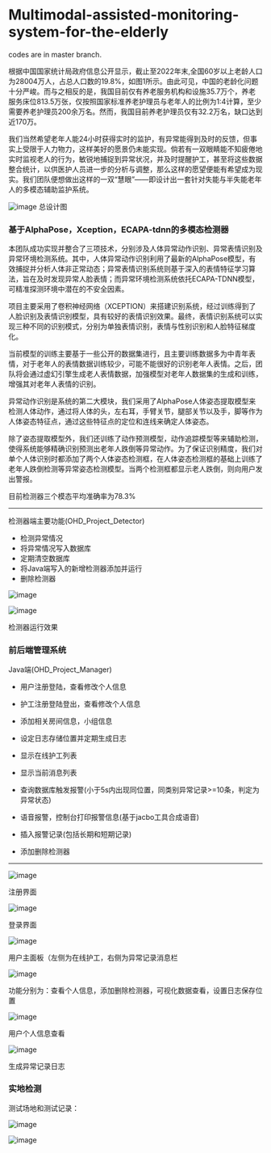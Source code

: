 # Multimodal-assisted-monitoring-system-for-the-elderly

codes are in master branch.

根据中国国家统计局政府信息公开显示，截止至2022年末,全国60岁以上老龄人口为28004万人，占总人口数的19.8%，如图1所示。由此可见，中国的老龄化问题十分严峻。而与之相反的是，我国目前仅有养老服务机构和设施35.7万个，养老服务床位813.5万张，仅按照国家标准养老护理员与老年人的比例为1∶4计算，至少需要养老护理员200余万名。然而，我国目前养老护理员仅有32.2万名，缺口达到近170万。

我们当然希望老年人能24小时获得实时的监护，有异常能得到及时的反馈，但事实上受限于人力物力，这样美好的愿景仍未能实现。倘若有一双眼睛能不知疲倦地实时监视老人的行为，敏锐地捕捉到异常状况，并及时提醒护工，甚至将这些数据整合统计，以供医护人员进一步的分析与调整，那么这样的愿望便能有希望成为现实。我们团队便想做出这样的一双“慧眼”——即设计出一套针对失能与半失能老年人的多模态辅助监护系统。


![image](https://github.com/user-attachments/assets/cf79a9e5-1c5b-4f20-b00a-8237975f1f53)
总设计图

### 基于AlphaPose，Xception，ECAPA-tdnn的多模态检测器

本团队成功实现并整合了三项技术，分别涉及人体异常动作识别、异常表情识别及异常环境检测系统。其中，人体异常动作识别利用了最新的AlphaPose模型，有效捕捉并分析人体非正常动态；异常表情识别系统则基于深入的表情特征学习算法，旨在及时发现异常人脸表情；而异常环境检测系统依托ECAPA-TDNN模型，可精准探测环境中潜在的不安全因素。

项目主要采用了卷积神经网络（XCEPTION）来搭建识别系统，经过训练得到了人脸识别及表情识别模型，具有较好的表情识别效果。最终，表情识别系统可以实现三种不同的识别模式，分别为单独表情识别，表情与性别识别和人脸特征梯度化。

当前模型的训练主要基于一些公开的数据集进行，且主要训练数据多为中青年表情，对于老年人的表情数据训练较少，可能不能很好的识别老年人表情。之后，团队将会通过虚幻引擎生成老人表情数据，加强模型对老年人数据集的生成和训练，增强其对老年人表情的识别。

异常动作识别是系统的第二大模块，我们采用了AlphaPose人体姿态提取模型来检测人体动作，通过将人体的头，左右耳，手臂关节，腿部关节以及手，脚等作为人体姿态特征点，通过这些特征点的定位和连线来确定人体姿态。

除了姿态提取模型外，我们还训练了动作预测模型，动作追踪模型等来辅助检测，使得系统能够精确识别预测出老年人跌倒等异常动作。为了保证识别精度，我们对单个人体识别时都添加了两个人体姿态检测框，在人体姿态检测框的基础上训练了老年人跌倒检测等异常姿态检测模型。当两个检测框都显示老人跌倒，则向用户发出警报。

目前检测器三个模态平均准确率为78.3%

--- 

检测器端主要功能(OHD_Project_Detector)
- 检测异常情况
- 将异常情况写入数据库
- 定期清空数据库
- 将Java端写入的新增检测器添加并运行
- 删除检测器

![image](https://github.com/user-attachments/assets/52182141-e8bd-4fb3-a091-6f87e93bae60)

![image](https://github.com/user-attachments/assets/71a8d42a-8ee6-455e-ab42-f63bcc7bf875)

检测器运行效果


### 前后端管理系统

Java端(OHD_Project_Manager)
- 用户注册登陆，查看修改个人信息
- 护工注册登陆登出，查看修改个人信息
- 添加相关房间信息，小组信息
- 设定日志存储位置并定期生成日志
- 显示在线护工列表
- 显示当前消息列表
  
- 查询数据库触发报警(小于5s内出现同位置，同类别异常记录>=10条，判定为异常状态)
- 语音报警，控制台打印报警信息(基于jacbo工具合成语音)
- 插入报警记录(包括长期和短期记录)
- 添加删除检测器

---


![image](https://github.com/user-attachments/assets/f5f5f720-f503-49c0-9153-d418d0d57e60)

注册界面


![image](https://github.com/user-attachments/assets/85d2e67a-d2ac-481d-97a5-92eb1b000fae)

登录界面

![image](https://github.com/user-attachments/assets/a57d0b56-3a73-411b-a1e3-fb26e669e26f)

用户主面板（左侧为在线护工，右侧为异常记录消息栏


![image](https://github.com/user-attachments/assets/ee54e46e-935a-4233-bc48-003145d6e8c5)

功能分别为：查看个人信息，添加删除检测器，可视化数据查看，设置日志保存位置

![image](https://github.com/user-attachments/assets/95e7606e-b0c7-442a-ba33-22c46b088857)

用户个人信息查看

![image](https://github.com/user-attachments/assets/e6d68099-c367-488b-a2cf-64c8c1e5d625)

生成异常记录日志


### 实地检测

测试场地和测试记录：

![image](https://github.com/user-attachments/assets/4f84bfda-a03c-4d2f-9c41-ba6afce684ea)

![image](https://github.com/user-attachments/assets/3989ebf9-0260-4543-a4a0-3f84ab00a39d)


